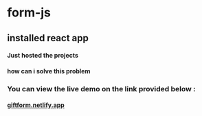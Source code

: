 # form-js

## installed react app

#### Just hosted the projects
#### how can i solve this problem

### You can view the live demo on the link provided below :

#### <a href="https://giftform.netlify.app/">giftform.netlify.app</a>